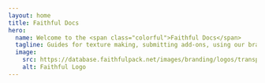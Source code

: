 ```yaml
---
layout: home
title: Faithful Docs
hero:
  name: Welcome to the <span class="colorful">Faithful Docs</span>
  tagline: Guides for texture making, submitting add-ons, using our branding, and more.
  image:
    src: https://database.faithfulpack.net/images/branding/logos/transparent/hd/main_logo.png
    alt: Faithful Logo
---
```

